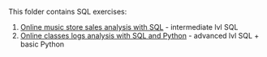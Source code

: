 This folder contains SQL exercises:

1. [Online music store sales analysis with SQL](https://github.com/Maksim-Lavrentev/Shared-Documents/blob/master/Analytics/SQL/Online%20music%20store%20sales%20analysis%20with%20SQL/Online%20music%20store%20sales%20analysis%20with%20SQL.ipynb) - intermediate lvl SQL
2. [Online classes logs analysis with SQL and Python](https://github.com/Maksim-Lavrentev/Shared-Documents/blob/master/Analytics/SQL/Online%20classes%20logs%20analysis%20with%20SQL%20and%20Python/Online%20classes%20logs%20analysis.ipynb) - advanced lvl SQL + basic Python
